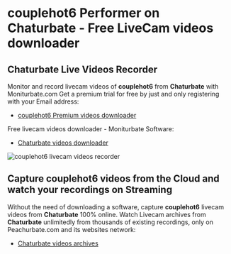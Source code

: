 # couplehot6 Performer on Chaturbate - Free LiveCam videos downloader

## Chaturbate Live Videos Recorder

Monitor and record livecam videos of **couplehot6** from **Chaturbate** with Moniturbate.com
Get a premium trial for free by just and only registering with your Email address:
* [couplehot6 Premium videos downloader](https://moniturbate.com/request-demo-licence-key.html)

Free livecam videos downloader - Moniturbate Software:
* [Chaturbate videos downloader](https://moniturbate.com/moniturbate-download-software.html)

![couplehot6 livecam videos recorder](https://peachurnet.com/templates/moniturbate-software.png)


## Capture couplehot6 videos from the Cloud and watch your recordings on Streaming

Without the need of downloading a software, capture **couplehot6** livecam videos from **Chaturbate** 100% online.
Watch Livecam archives from **Chaturbate** unlimitedly from thousands of existing recordings, only on Peachurbate.com and its websites network:
* [Chaturbate videos archives](https://peachurnet.com/)